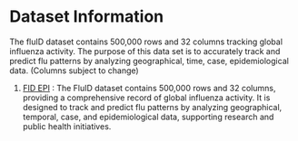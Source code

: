 # Dataset Information

The fluID dataset contains 500,000 rows and 32 columns tracking global influenza activity. The purpose  of this data set is to accurately track and predict flu patterns by analyzing geographical, time, case, epidemiological data.
(Columns subject to change)

1. [FID EPI](https://xmart-api-public.who.int/FLUMART/VIW_FID_EPI?$format=csv) : The FluID dataset contains 500,000 rows and 32 columns, providing a comprehensive record of global influenza activity. It is designed to track and predict flu patterns by analyzing geographical, temporal, case, and epidemiological data, supporting research and public health initiatives.
